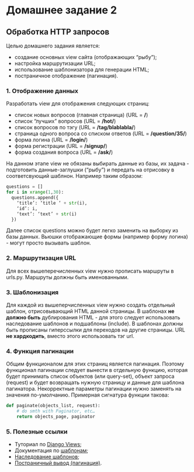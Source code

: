 # Домашнее задание 2

## Обработка HTTP запросов
Целью домашнего задания является:

- создание основных view сайта (отображающих “рыбу”);
- настройка маршрутизации URL;
- использование шаблонизатора для генерации HTML;
- постраничное отображение (пагинация).

### 1. Отображение данных
Разработать view для отображения следующих страниц:

- cписок новых вопросов (главная страница) (URL = **/**)
- cписок “лучших” вопросов (URL = **/hot/**)
- cписок вопросов по тэгу (URL = **/tag/blablabla/**)
- cтраница одного вопроса со списком ответов (URL = **/question/35/**)
- форма логина (URL = **/login/**)
- форма регистрации (URL = **/signup/**)
- форма создания вопроса (URL = **/ask/**)

На данном этапе view не обязаны выбирать данные из базы, их задача - подготовить данные-заглушки (“рыбу”) и передать на отрисовку в соответсвующий шаблнон. Например таким образом:
```Python
questions = []
for i in xrange(1,30):
  questions.append({
    ‘title’: ‘title ‘ + str(i),
    ‘id’: i,
    ‘text’: ‘text’ + str(i)
  })
```
Далее список questions можно будет легко заменить на выборку из базы данных. Вьюшки отображающие формы (например форму логина) - могут просто вызывать шаблон.

### 2. Маршрутизация URL
Для всех вышеперечисленных view нужно прописать маршруты в urls.py. Маршруты должны быть именованными.

### 3. Шаблонизация
Для каждой из вышеперчисленных view нужно создать отдельный шаблон, отрисовывающий HTML данной страницы. В шаблонах **не должно быть** дублирования HTML - для этого следует использовать наследование шаблонов и подшаблоны (include). В шаблонах должны быть прописаны гиперссылки для переходов на другие страницы. URL **не хардкодить**, вместо этого использовать тэг url.

### 4. Функция пагинации
Общим функционалом для этих страниц является пагинация. Поэтому функционал пагинации следует вынести в отдельную функцию, которая будет принимать список объектов (или query-set), объект запроса (request) и будет возвращать нужную страницу и данные для шаблона пагинатора. Некорректные параметры пагинации нужно заменять на значения по-умолчанию. Примерная сигнатура функции такова:

```Python
def paginate(objects_list, request):
    # do smth with Paginator, etc…
    return objects_page, paginator
```

### 5. Полезные ссылки
- Туториал по [Django Views](https://docs.djangoproject.com/en/2.0/intro/tutorial03);
- Документация по [шаблонам](https://docs.djangoproject.com/en/2.0/ref/templates/language);
- [Наследование шаблонов](https://docs.djangoproject.com/en/2.0/ref/templates/language/#template-inheritance);
- [Постраничный вывод (пагинация)](https://docs.djangoproject.com/en/2.0/topics/pagination).

